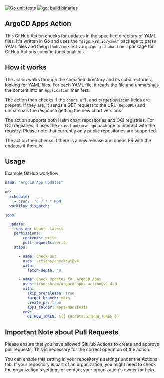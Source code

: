 [![Go unit tests](https://github.com/ironashram/argocd-apps-action/actions/workflows/go-unit-tests.yaml/badge.svg)](https://github.com/ironashram/argocd-apps-action/actions/workflows/go-unit-tests.yaml)
[![go: build binaries](https://github.com/ironashram/argocd-apps-action/actions/workflows/go-binary.yaml/badge.svg)](https://github.com/ironashram/argocd-apps-action/actions/workflows/go-binary.yaml)

## ArgoCD Apps Action
This GitHub Action checks for updates in the specified directory of YAML files. It's written in Go and uses the `"sigs.k8s.io/yaml"` package to parse YAML files and the `github.com/sethvargo/go-githubactions` package for GitHub Actions specific functionalities.

## How it works

The action walks through the specified directory and its subdirectories, looking for YAML files. For each YAML file, it reads the file and unmarshals the content into an `Application` manifest.

The action then checks if the `chart`, `url`, and `targetRevision` fields are present. If they are, it sends a GET request to the URL (`RepoURL`) and unmarshals the response getting the new chart versions.

The action supports both Helm chart repositories and OCI registries. For OCI registries, it uses the `oras.land/oras-go` package to interact with the registry. Please note that currently only public repositories are supported.


The action then checks if there is a new release and opens PR with the updates if there is.

## Usage

Example GitHub workflow:

```yaml
name: "ArgoCD App Updates"

on:
  schedule:
    - cron:  '0 7 * * MON'
  workflow_dispatch:

jobs:

  update:
    runs-on: ubuntu-latest
    permissions:
        contents: write
        pull-requests: write
    steps:

      - name: Check out
        uses: actions/checkout@v4
        with:
          fetch-depth: '0'

      - name: Check updates for ArgoCD Apps
        uses: ironashram/argocd-apps-action@v1.4.0
        with:
          skip_prerelease: true
          target_branch: main
          create_pr: true
          apps_folder: apps/manifests
        env:
          GITHUB_TOKEN: ${{ secrets.GITHUB_TOKEN }}
```

## Important Note about Pull Requests

Please ensure that you have allowed GitHub Actions to create and approve pull requests. This is necessary for the correct operation of the action.

You can enable this setting in your repository's settings under the Actions tab. If your repository is part of an organization, you might need to check the organization's settings or contact your organization's owner for help.
